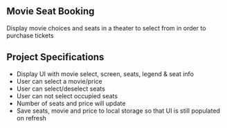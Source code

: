 ## Movie Seat Booking

Display movie choices and seats in a theater to select from in order to purchase tickets

## Project Specifications

-   Display UI with movie select, screen, seats, legend & seat info
-   User can select a movie/price
-   User can select/deselect seats
-   User can not select occupied seats
-   Number of seats and price will update
-   Save seats, movie and price to local storage so that UI is still populated on refresh
